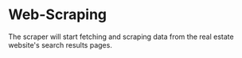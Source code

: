 # Web-Scraping
The scraper will start fetching and scraping data from the real estate website's search results pages. 
